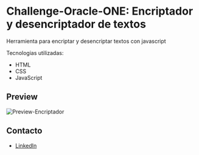 # Challenge-Oracle-ONE: Encriptador y desencriptador de textos

Herramienta para encriptar y desencriptar textos con javascript

Tecnologias utilizadas:

- HTML
- CSS
- JavaScript

## Preview

![Preview-Encriptador](https://repository-images.githubusercontent.com/581734573/3b93e103-b068-4c14-8b58-94ebe02a08ce)

## Contacto

- [LinkedIn](https://www.linkedin.com/in/jonathan-mauricio-cifuentes-bar%C3%B3n-1094b6b7/)

